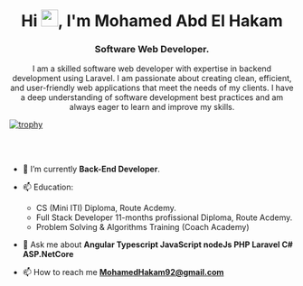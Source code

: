 <h1 align="center">Hi <img src="https://raw.githubusercontent.com/MartinHeinz/MartinHeinz/master/wave.gif" width="30px">, I'm Mohamed Abd El Hakam</h1>
<h3 align="center">Software Web Developer.</h3>
<p align="center">
  I am a skilled software web developer with expertise in backend development using Laravel. I am passionate about creating clean, efficient, and user-friendly web applications that meet the needs of my clients. I have a deep understanding of software development best practices and am always eager to learn and improve my skills.
</p>


[![trophy](https://github-profile-trophy.vercel.app/?username=ryo-ma)](https://github.com/ryo-ma/github-profile-trophy)

<br>
<br>

- 🌱 I’m currently **Back-End Developer**.

- 📫	Education:
    - CS (Mini ITI) Diploma, Route Acdemy.
    - Full Stack Developer 11-months profissional Diploma, Route Acdemy.
    - Problem Solving & Algorithms Training (Coach Academy)

- 💬 Ask me about **Angular Typescript JavaScript nodeJs PHP Laravel C# ASP.NetCore**
- 📫 How to reach me **MohamedHakam92@gmail.com**

<!--
**MohamedHakam/MohamedHakam** is a ✨ _special_ ✨ repository because its `README.md` (this file) appears on your GitHub profile.

Here are some ideas to get you started:

- 🔭 I’m currently working on ...
- 🌱 I’m currently learning ...
- 👯 I’m looking to collaborate on ...
- 🤔 I’m looking for help with ...
- 💬 Ask me about ...
- 📫 How to reach me: ...
- 😄 Pronouns: ...
- ⚡ Fun fact: ...
-->
